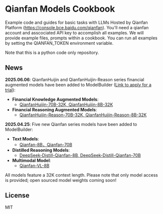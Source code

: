 # Qianfan Models Cookbook

Example code and guides for basic tasks with LLMs Hosted by Qianfan Platform (https://console.bce.baidu.com/qianfan). You'll need a qianfan account and asscociated API key to accomplish all examples. We will provide example files, prompts within a cookbook. You can run all examples by setting the QIANFAN_TOKEN environment variable.

Note that this is a python code only repository.

## News
**2025.06.06**: QianfanHuijin and QianfanHuijin-Reason series financial augmented models have been added to ModelBuilder ([Link to apply for a trial​](https://cloud.baidu.com/survey/qianfanhuijin.html)):
  - **Financial Knowledge Augmented Models**: 
    - [QianfanHuijin-70B-32K, QianfanHuijin-8B-32K](qianfan-huijin-llms/qianfan_huijin_cookbook.ipynb)
  - **Financial Reasoning Augmented Models**:
    - [QianfanHuijin-Reason-70B-32K, QianfanHuijin-Reason-8B-32K](qianfan-huijin-llms/qianfan_huijin_cookbook.ipynb)

**2025.04.25**: Five new Qianfan series models have been added to ModelBuilder:
- **Text Models**: 
  - [Qianfan-8B，Qianfan-70B](qianfan-llms/qianfan-llms-notebook.ipynb)
- **Distilled Reasoning Models**:
  - [DeepSeek-Distill-Qianfan-8B, DeepSeek-Distill-Qianfan-70B](deepseek-distilled-qianfan-llms/DeepSeek-Distilled-Qianfan-LLMs.ipynb)
- **Multimodal Model**: 
  - [Qianfan-VL-8B](qianfan-vl/qianfan_vl_example.ipynb)
    
All models feature a 32K context length. Please note that only model access is provided; open sourced model weights coming soon!

## License
MIT
